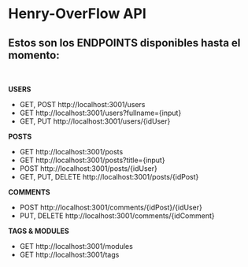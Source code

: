 # Henry-OverFlow API

## Estos son los ENDPOINTS disponibles hasta el momento:
<br/>

__USERS__

  - GET, POST http://localhost:3001/users
  - GET http://localhost:3001/users?fullname={input}
  - GET, PUT http://localhost:3001/users/{idUser}

__POSTS__

  - GET http://localhost:3001/posts
  - GET http://localhost:3001/posts?title={input}
  - POST http://localhost:3001/posts/{idUser}
  - GET, PUT, DELETE http://localhost:3001/posts/{idPost}
  
__COMMENTS__

  - POST http://localhost:3001/comments/{idPost}/{idUser}
  - PUT, DELETE http://localhost:3001/comments/{idComment}

__TAGS & MODULES__

  - GET http://localhost:3001/modules
  - GET http://localhost:3001/tags
